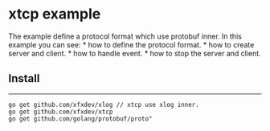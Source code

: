 # xtcp example

The example define a protocol format which use protobuf inner.
In this example you can see:
	* how to define the protocol format.
	* how to create server and client.
	* how to handle event.
	* how to stop the server and client.

## Install
----
~~~
go get github.com/xfxdev/xlog // xtcp use xlog inner.
go get github.com/xfxdev/xtcp
go get github.com/golang/protobuf/proto"
~~~